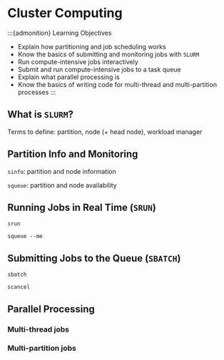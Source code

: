 Cluster Computing
=================

:::{admonition} Learning Objectives
+ Explain how partitioning and job scheduling works 
+ Know the basics of submitting and monitoring jobs with `SLURM`
+ Run compute-intensive jobs interactively
+ Submit and run compute-intensive jobs to a task queue
+ Explain what parallel processing is
+ Know the basics of writing code for multi-thread and multi-partition
  processes
:::

What is `SLURM`?
----------------

Terms to define: partition, node (+ head node), workload manager


Partition Info and Monitoring
-----------------------------

`sinfo`: partition and node information

`squeue`: partition and node availability


Running Jobs in Real Time (`SRUN`)
----------------------------------

`srun`

`squeue --me`

Submitting Jobs to the Queue (`SBATCH`)
---------------------------------------

`sbatch`

`scancel`


Parallel Processing
-------------------

### Multi-thread jobs


### Multi-partition jobs

